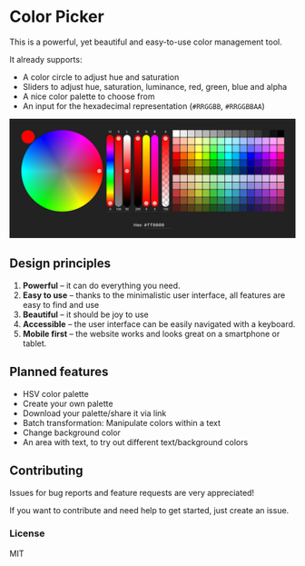 # Color Picker

This is a powerful, yet beautiful and easy-to-use color management tool.

It already supports:

-   A color circle to adjust hue and saturation
-   Sliders to adjust hue, saturation, luminance, red, green, blue and alpha
-   A nice color palette to choose from
-   An input for the hexadecimal representation (`#RRGGBB`, `#RRGGBBAA`)

![Preview](/docs/website-preview.png)

## Design principles

1. **Powerful** – it can do everything you need.
2. **Easy to use** – thanks to the minimalistic user interface, all features are easy to find and use
3. **Beautiful** – it should be joy to use
4. **Accessible** – the user interface can be easily navigated with a keyboard.
5. **Mobile first** – the website works and looks great on a smartphone or tablet.

## Planned features

-   HSV color palette
-   Create your own palette
-   Download your palette/share it via link
-   Batch transformation: Manipulate colors within a text
-   Change background color
-   An area with text, to try out different text/background colors

## Contributing

Issues for bug reports and feature requests are very appreciated!

If you want to contribute and need help to get started, just create an issue.

### License

MIT
